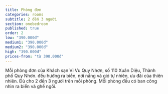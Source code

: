 ```yaml
---
title: Phòng đơn
categories: rooms
subtitle: 2 đến 3 người
section: onebedroom
published: true
order: 2
low: "390.000đ"
medium1: "390.000đ"
medium2: "390.000đ"
high: "390.000đ"
prices-from: "từ 390.000đ"
---
```


Mỗi phòng đơn của Khách sạn Vi Vu Quy Nhơn, số 110 Xuân Diệu, Thành phố Quy Nhơn.
đều hướng ra biển, nơi nắng và gió tự nhiên, ưu đãi của thiên nhiên.
Đủ cho 2 đến 3 người trên mỗi phòng.
Mỗi phòng đều có ban công nhìn ra biển và ghế ngồi.
